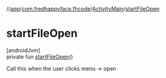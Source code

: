 //[app](../../../index.md)/[com.fredhappyface.fhcode](../index.md)/[ActivityMain](index.md)/[startFileOpen](start-file-open.md)

# startFileOpen

[androidJvm]\
private fun [startFileOpen](start-file-open.md)()

Call this when the user clicks menu -> open
